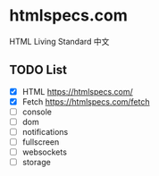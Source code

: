 # htmlspecs.com
HTML Living Standard 中文


## TODO List

- [x] HTML https://htmlspecs.com/
- [x] Fetch https://htmlspecs.com/fetch
- [ ] console
- [ ] dom
- [ ] notifications
- [ ] fullscreen
- [ ] websockets
- [ ] storage